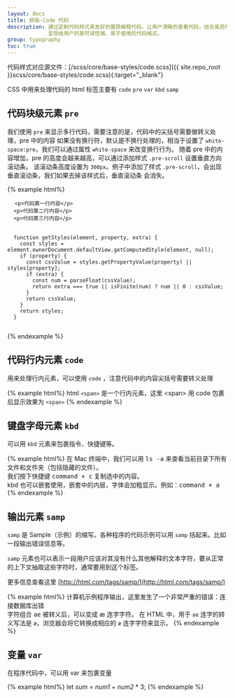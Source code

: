 ```yaml
---
layout: docs
title: 排版-Code 代码
description: 通过定制代码样式来友好的展现编程代码，让用户清晰的查看代码，结合高亮代码插件，
             呈现给用户的是可读性强、易于使用的代码格式。
group: typography
toc: true
---
```


代码样式对应源文件：[/scss/core/base-styles/code.scss]({{ site.repo_root }}scss/core/base-styles/code.scss){:target="_blank"}

CSS 中用来处理代码的 html 标签主要有 `code`  `pre` `var` `kbd` `samp`

## 代码块级元素 `pre`

我们使用 `pre` 来显示多行代码，需要注意的是，代码中的尖括号需要做转义处理，pre 中的内容
如果没有换行符，默认是不换行处理的，相当于设置了 `white-space:pre`，我们可以通过属性 `white-space` 来改变换行行为。
随着 pre 中的内容增加，pre 的高度会越来越高，可以通过添加样式 `.pre-scroll` 设置垂直方向滚动条。
该滚动条高度设置为 `300px`。例子中添加了样式 `.pre-scroll`，会出现垂直滚动条，我们如果去掉该样式后，垂直滚动条
会消失。

{% example html%}
<pre class="pre-scroll" id="preScroll">
  <code>&lt;p&gt;代码第一行内容&lt;/p&gt;
  &lt;p&gt;代码第二行内容&lt;/p&gt;
  &lt;p&gt;代码第三行内容&lt;/p&gt;
  </code>
  <code>
  function getStyles(element, property, extra) {
    const styles = element.ownerDocument.defaultView.getComputedStyle(element, null);
    if (property) {
      const cssValue = styles.getPropertyValue(property) || styles[property];
      if (extra) {
        const num = parseFloat(cssValue);
        return extra === true || isFinite(num) ? num || 0 : cssValue;
      }
      return cssValue;
    }
    return styles;
  }
  </code>
</pre>
{% endexample %}

## 代码行内元素 `code`

用来处理行内元素，可以使用 `code` ，注意代码中的内容尖括号需要转义处理

{% example html%}
  html <code>&lt;span&gt;</code> 是一个行内元素，这里 &lt;span&gt; 用 code 包裹后显示效果为 <code>&lt;span&gt;</code>
{% endexample %}

## 键盘字母元素 `kbd`

可以用 `kbd` 元素来包裹指令、快捷键等。

{% example html%}
在 Mac 终端中，我们可以用 <kbd>ls -a</kbd> 来查看当前目录下所有文件和文件夹（包括隐藏的文件）。<br/>
我们按下快捷键 <kbd>command + c</kbd> 复制选中的内容。<br/>
kbd 也可以嵌套使用，嵌套中的内层，字体会加粗显示。例如：<kbd><kbd>command</kbd> + <kbd>a</kbd></kbd>
{% endexample %}

## 输出元素 `samp`

`samp` 是 Sample（示例）的缩写。各种程序的代码示例可以用 `samp` 括起来。比如一段输出错误信息等。

`samp` 元素也可以表示一段用户应该对其没有什么其他解释的文本字符，要从正常的上下文抽取这些字符时，通常要用到这个标签。

更多信息查看这里 [http://html.com/tags/samp/](http://html.com/tags/samp/)

{% example html%}
<samp>计算机示例程序输出，这里发生了一个非常严重的错误：连接数据库出错</samp> <br/>
字符组合 <samp>ae</samp> 被转义后，可以变成 &aelig; 连字字符。
在 HTML 中，用于 <code>ae</code> 连字的转义写法是 <code>&aelig;</code>，浏览器会将它转换成相应的 <code>æ</code> 连字字符来显示。
{% endexample %}

## 变量 `var`

在程序代码中，可以用 var 来包裹变量

{% example html%}
let <var>sum</var> = <var>num1</var> + <var>num2</var> * 3;
{% endexample %}
